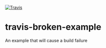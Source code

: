 [![Travis](http://img.shields.io/travis/csgf/travis-broken-example/master.png)](https://travis-ci.org/csgf/travis-broken-example)

# travis-broken-example

An example that will cause a build failure
